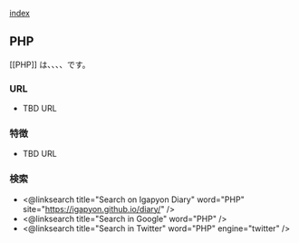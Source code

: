 [index](https://igapyon.github.io/diary/keyword/index.html)

## PHP

[[PHP]] は、、、、です。

### URL

* TBD URL

### 特徴

* TBD URL

### 検索

* <@linksearch title="Search on Igapyon Diary" word="PHP" site="https://igapyon.github.io/diary/" />
* <@linksearch title="Search in Google" word="PHP" />
* <@linksearch title="Search in Twitter" word="PHP" engine="twitter" />

